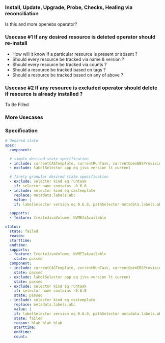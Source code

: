 ### Install, Update, Upgrade, Probe, Checks, Healing via reconciliation
Is this and more openebs operator?

### Usecase #1 If any desired resource is deleted operator should re-install

- How will it know if a particular resource is present or absent ?
- Should every resource be tracked via name & version ? 
- Should every resource be tracked via counts ? 
- Should a resource be tracked based on tags ? 
- Should a resource be tracked based on any of above ?

### Usecase #2 If any resource is excluded operator should delete if resource is already installed ?

To Be Filled

### More Usecases 

### Specification
```yaml
# desired state
spec:
  component:

  # simple desired state specification
  - include: currentCASTemplate, currentRunTask, currentOpenEBSProvisioner
  - exclude: labelSelector app eq jiva version lt current

  # finely granular desired state specification
  - exclude: selector kind eq runtask
    if: selector name contains -0.6.0
  - include: selector kind eq castemplate
    replace: metadata.labels.abc
    value: |
    if: labelSelector version eq 0.6.0, pathSelector metadata.labels.abc ne default

  supports:
  - feature: CreateJivaVolume, NVMEIsAvailable

status:
  state: failed
  reason:
  starttime:
  endtime:
  supports:
  - feature: CreateJivaVolume, NVMEIsAvailable
    state: passed
  component:
  - include: currentCASTemplate, currentRunTask, currentOpenEBSProvisioner
    state: passed
  - exclude: labelSelector app eq jiva version lt current
    state: passed
  - exclude: selector kind eq runtask
    if: selector name contains -0.6.0
    state: passed
  - include: selector kind eq castemplate
    replace: metadata.labels.abc
    value: |
    if: labelSelector version eq 0.6.0, pathSelector metadata.labels.abc ne default
    state: failed
    reason: blah blah blah
    starttime:
    endtime:
    count:
```
